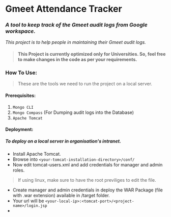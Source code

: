 # Gmeet Attendance Tracker 
### _A tool to keep track of the Gmeet audit logs from Google workspace._
_This project is to help people in maintaining their Gmeet audit logs._


>####  This Project is currently optimized only for Universities. So, feel free to make changes in the code as per your requirements.

### How To Use:


> These are the tools we need to run the project on a local server.
#### Prerequisites:
1. `Mongo CLI`
2. `Mongo Compass` (For Dumping audit logs into the Database)
3. `Apache Tomcat`

#### Deployment:
##### To deploy on a local server in organisation's intranet.
- Install Apache Tomcat.
- Browse into ```<your-tomcat-installation-directory>/conf/```
- Now edit tomcat-users.xml and add credentials for manager and admin roles. 
> If using linux, make sure to have the root previliges to edit the file.
- Create manager and admin credentials in deploy the WAR Package (file with .war extension) available in /target folder.
- Your url will be ```<your-local-ip>:<tomcat-port>/<project-name>/login.jsp```
- 